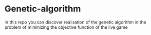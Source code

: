 # Genetic-algorithm
In this repo you can discover realisation of the genetic algorithm in the problem of minimizing the objective function of the live game
